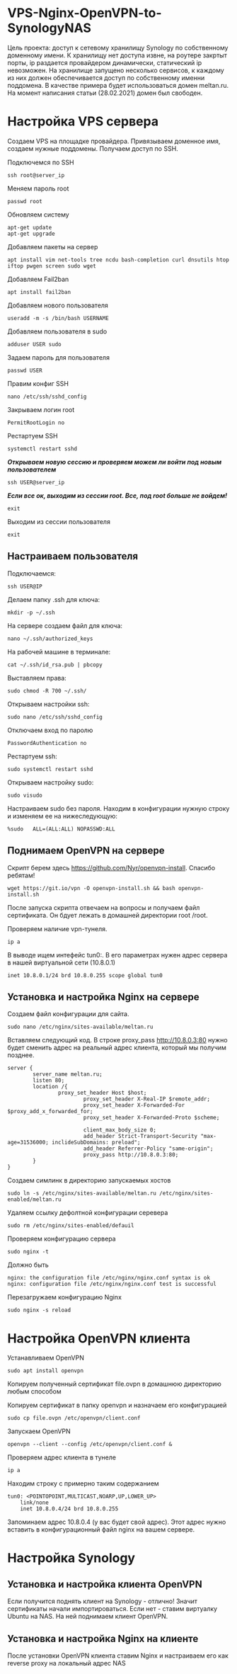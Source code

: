 # VPS-Nginx-OpenVPN-to-SynologyNAS

Цель проекта: доступ к сетевому хранилищу Synology по собственному доменному имени. К хранилищу нет доступа извне, на роутере закртыт порты, ip раздается провайдером динамически, статический ip невозможен. На хранилище запущено несколько сервисов, к каждому из них должен обеспечивается доступ по собственному именни поддомена. В качестве примера будет использоваться домен meltan.ru. На момент написания статьи (28.02.2021) домен был свободен.

# Настройка VPS сервера

Создаем VPS на площадке провайдера. Привязываем доменное имя, создаем нужные поддомены. Получаем доступ по SSH.

Подключемся по SSH

```
ssh root@server_ip
```

Меняем пароль root

```
passwd root
```

Обновляем систему

```
apt-get update
apt-get upgrade
```

Добавляем пакеты на сервер

```
apt install vim net-tools tree ncdu bash-completion curl dnsutils htop iftop pwgen screen sudo wget
```

Добавляем Fail2ban

```
apt install fail2ban
```

Добавляем нового пользователя 

```
useradd -m -s /bin/bash USERNAME
```

Добавляем пользователя в sudo

```
adduser USER sudo
```

Задаем пароль для пользователя

```
passwd USER
```

Правим конфиг SSH

```
nano /etc/ssh/sshd_config
```

Закрываем логин root

```
PermitRootLogin no
```

Рестартуем SSH

```
systemctl restart sshd
```

***Открываем новую сессию и проверяем можем ли войти под новым пользователем***

```
ssh USER@server_ip
```

***Если все ок, выходим из сессии root. Все, под root больше не войдем!***

```
exit
```

Выходим из сессии пользователя

```
exit
```

## Настраиваем пользователя

Подключаемся:

```
ssh USER@IP
```

Делаем папку .ssh для ключа:

```
mkdir -p ~/.ssh
```

На сервере создаем файл для ключа:

```
nano ~/.ssh/authorized_keys
```

На рабочей машине в терминале:

```
cat ~/.ssh/id_rsa.pub | pbcopy
```

Выставляем права:

```
sudo chmod -R 700 ~/.ssh/
```

Открываем настройки ssh:

```
sudo nano /etc/ssh/sshd_config
```

Отключаем вход по паролю

```
PasswordAuthentication no
```

Рестартуем ssh:

```
sudo systemctl restart sshd
```

Открываем настройку sudo:

```
sudo visudo
```

Настраиваем sudo без пароля. Находим в конфигурации нужную строку и изменяем ее на нижеследующую:

```
%sudo   ALL=(ALL:ALL) NOPASSWD:ALL
```

## Поднимаем OpenVPN на сервере

Скрипт берем здесь https://github.com/Nyr/openvpn-install. Спасибо ребятам!

```
wget https://git.io/vpn -O openvpn-install.sh && bash openvpn-install.sh
```

После запуска скрипта отвечаем на вопросы и получаем файл сертификата. Он бдует лежать в домашней директории root /root.

Проверяем наличие vpn-тунеля.

```
ip a
```

В выводе ищем интефейс tun0:. В его параметрах нужен адрес сервера в нашей виртуальной сети (10.8.0.1)

```
inet 10.8.0.1/24 brd 10.8.0.255 scope global tun0
```

## Установка и настройка Nginx на сервере

Создаем файл конфигурации для сайта. 

```
sudo nano /etc/nginx/sites-available/meltan.ru
```

Вставляем следующий код. В строке proxy_pass http://10.8.0.3:80 нужно будет сменить адрес на реальный адрес клиента, который мы получим позднее.

```
server {
        server_name meltan.ru;
        listen 80;
        location /{
                proxy_set_header Host $host;
                        proxy_set_header X-Real-IP $remote_addr;
                        proxy_set_header X-Forwarded-For $proxy_add_x_forwarded_for;
                        proxy_set_header X-Forwarded-Proto $scheme;

                        client_max_body_size 0;
                        add_header Strict-Transport-Security "max-age=31536000; inclideSubDomains: preload";
                        add_header Referrer-Policy "same-origin";
                        proxy_pass http://10.8.0.3:80;
        }
}
```
Создаем симлинк в директорию запускаемых хостов

```
sudo ln -s /etc/nginx/sites-available/meltan.ru /etc/nginx/sites-enabled/meltan.ru
```

Удаляем ссылку дефолтной конфигурации серевера

```
sudo rm /etc/nginx/sites-enabled/defauil
```

Проверяем конфигурацию сервера

```
sudo nginx -t
```

Должно быть

```
nginx: the configuration file /etc/nginx/nginx.conf syntax is ok
nginx: configuration file /etc/nginx/nginx.conf test is successful

```

Перезагружаем конфигурацию Nginx

```
sudo nginx -s reload
```
# Настройка OpenVPN клиента

Устанавливаем OpenVPN

```
sudo apt install openvpn
```

Копируем полученный сертификат file.ovpn в домашнюю директорию любым способом

Копируем сертификат в папку openvpn и назначаем его конфигурацией

```
sudo cp file.ovpn /etc/openvpn/client.conf
```
Запускаем OpenVPN

```
openvpn --client --config /etc/openvpn/client.conf &
```

Проверяем адрес клиента в тунеле

```
ip a 
```
Находим строку с примерно таким содержанием

```
tun0: <POINTOPOINT,MULTICAST,NOARP,UP,LOWER_UP> 
    link/none 
    inet 10.8.0.4/24 brd 10.8.0.255 
```
Запоминаем адрес 10.8.0.4 (у вас будет свой адрес). Этот адрес нужно вставить в конфигурационный файл nginx на вашем сервере.



# Настройка Synology

## Установка и настройка клиента OpenVPN

Если получится поднять клиент на Synology - отлично! Значит сертификаты начали импортироваться. Если нет - ставим виртуалку Ubuntu на NAS. На ней поднимаем клиент OpenVPN.

## Установка и настройка Nginx на клиенте

После установки OpenVPN клиента ставим Nginx и настраиваем его как reverse proxy на локальный адрес NAS





